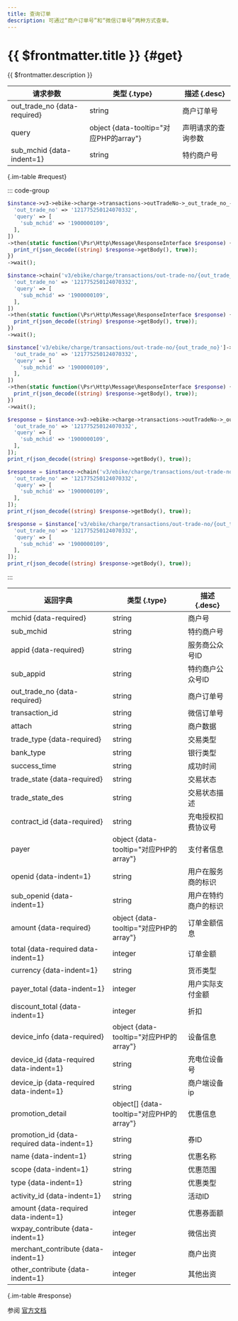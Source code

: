 ```yaml
---
title: 查询订单
description: 可通过“商户订单号”和“微信订单号”两种方式查单。
---
```


# {{ $frontmatter.title }} {#get}

{{ $frontmatter.description }}

| 请求参数 | 类型 {.type} | 描述 {.desc}
| --- | --- | ---
| out_trade_no {data-required} | string | 商户订单号
| query | object {data-tooltip="对应PHP的array"} | 声明请求的查询参数
| sub_mchid {data-indent=1} | string | 特约商户号

{.im-table #request}

::: code-group

```php [异步纯链式]
$instance->v3->ebike->charge->transactions->outTradeNo->_out_trade_no_->getAsync([
  'out_trade_no' => '121775250124070332',
  'query' => [
    'sub_mchid' => '1900000109',
  ],
])
->then(static function(\Psr\Http\Message\ResponseInterface $response) {
  print_r(json_decode((string) $response->getBody(), true));
})
->wait();
```

```php [异步声明式]
$instance->chain('v3/ebike/charge/transactions/out-trade-no/{out_trade_no}')->getAsync([
  'out_trade_no' => '121775250124070332',
  'query' => [
    'sub_mchid' => '1900000109',
  ],
])
->then(static function(\Psr\Http\Message\ResponseInterface $response) {
  print_r(json_decode((string) $response->getBody(), true));
})
->wait();
```

```php [异步属性式]
$instance['v3/ebike/charge/transactions/out-trade-no/{out_trade_no}']->getAsync([
  'out_trade_no' => '121775250124070332',
  'query' => [
    'sub_mchid' => '1900000109',
  ],
])
->then(static function(\Psr\Http\Message\ResponseInterface $response) {
  print_r(json_decode((string) $response->getBody(), true));
})
->wait();
```

```php [同步纯链式]
$response = $instance->v3->ebike->charge->transactions->outTradeNo->_out_trade_no_->get([
  'out_trade_no' => '121775250124070332',
  'query' => [
    'sub_mchid' => '1900000109',
  ],
]);
print_r(json_decode((string) $response->getBody(), true));
```

```php [同步声明式]
$response = $instance->chain('v3/ebike/charge/transactions/out-trade-no/{out_trade_no}')->get([
  'out_trade_no' => '121775250124070332',
  'query' => [
    'sub_mchid' => '1900000109',
  ],
]);
print_r(json_decode((string) $response->getBody(), true));
```

```php [同步属性式]
$response = $instance['v3/ebike/charge/transactions/out-trade-no/{out_trade_no}']->get([
  'out_trade_no' => '121775250124070332',
  'query' => [
    'sub_mchid' => '1900000109',
  ],
]);
print_r(json_decode((string) $response->getBody(), true));
```

:::

| 返回字典 | 类型 {.type} | 描述 {.desc}
| --- | --- | ---
| mchid {data-required}| string | 商户号
| sub_mchid | string | 特约商户号
| appid {data-required}| string | 服务商公众号ID
| sub_appid | string | 特约商户公众号ID
| out_trade_no {data-required}| string | 商户订单号
| transaction_id | string | 微信订单号
| attach | string | 商户数据
| trade_type {data-required}| string | 交易类型
| bank_type | string | 银行类型
| success_time | string | 成功时间
| trade_state {data-required}| string | 交易状态
| trade_state_des | string | 交易状态描述
| contract_id {data-required}| string | 充电授权扣费协议号
| payer | object {data-tooltip="对应PHP的array"} | 支付者信息
| openid {data-indent=1} | string | 用户在服务商的标识
| sub_openid {data-indent=1} | string | 用户在特约商户的标识
| amount {data-required}| object {data-tooltip="对应PHP的array"} | 订单金额信息
| total {data-required data-indent=1} | integer | 订单金额
| currency {data-indent=1} | string | 货币类型
| payer_total {data-indent=1} | integer | 用户实际支付金额
| discount_total {data-indent=1} | integer | 折扣
| device_info {data-required}| object {data-tooltip="对应PHP的array"} | 设备信息
| device_id {data-required data-indent=1} | string | 充电位设备号
| device_ip {data-required data-indent=1} | string | 商户端设备ip
| promotion_detail | object[] {data-tooltip="对应PHP的array"} | 优惠信息
| promotion_id {data-required data-indent=1} | string | 券ID
| name {data-indent=1} | string | 优惠名称
| scope {data-indent=1} | string | 优惠范围
| type {data-indent=1} | string | 优惠类型
| activity_id {data-indent=1} | string | 活动ID
| amount {data-required data-indent=1} | integer | 优惠券面额
| wxpay_contribute {data-indent=1} | integer | 微信出资
| merchant_contribute {data-indent=1} | integer | 商户出资
| other_contribute {data-indent=1} | integer | 其他出资

{.im-table #response}

参阅 [官方文档](https://pay.weixin.qq.com/wiki/doc/apiv3/wxpay/vehicle/ebike/chapter3_6.shtml)
